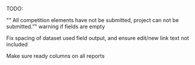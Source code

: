 TODO:

"“ All competition elements have not be submitted, project can not be submitted.”" warning if fields are empty

Fix spacing of dataset used field output, and ensure edit/new link text not included

Make sure ready columns on all reports
